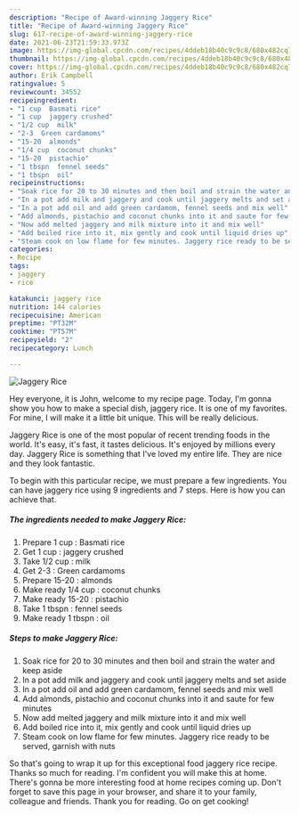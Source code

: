 ```yaml
---
description: "Recipe of Award-winning Jaggery Rice"
title: "Recipe of Award-winning Jaggery Rice"
slug: 617-recipe-of-award-winning-jaggery-rice
date: 2021-06-23T21:59:33.973Z
image: https://img-global.cpcdn.com/recipes/4ddeb18b40c9c9c8/680x482cq70/jaggery-rice-recipe-main-photo.jpg
thumbnail: https://img-global.cpcdn.com/recipes/4ddeb18b40c9c9c8/680x482cq70/jaggery-rice-recipe-main-photo.jpg
cover: https://img-global.cpcdn.com/recipes/4ddeb18b40c9c9c8/680x482cq70/jaggery-rice-recipe-main-photo.jpg
author: Erik Campbell
ratingvalue: 5
reviewcount: 34552
recipeingredient:
- "1 cup  Basmati rice"
- "1 cup  jaggery crushed"
- "1/2 cup  milk"
- "2-3  Green cardamoms"
- "15-20  almonds"
- "1/4 cup  coconut chunks"
- "15-20  pistachio"
- "1 tbspn  fennel seeds"
- "1 tbspn  oil"
recipeinstructions:
- "Soak rice for 20 to 30 minutes and then boil and strain the water and keep aside"
- "In a pot add milk and jaggery and cook until jaggery melts and set aside"
- "In a pot add oil and add green cardamom, fennel seeds and mix well"
- "Add almonds, pistachio and coconut chunks into it and saute for few minutes"
- "Now add melted jaggery and milk mixture into it and mix well"
- "Add boiled rice into it, mix gently and cook until liquid dries up"
- "Steam cook on low flame for few minutes. Jaggery rice ready to be served, garnish with nuts"
categories:
- Recipe
tags:
- jaggery
- rice

katakunci: jaggery rice 
nutrition: 144 calories
recipecuisine: American
preptime: "PT32M"
cooktime: "PT57M"
recipeyield: "2"
recipecategory: Lunch

---
```



![Jaggery Rice](https://img-global.cpcdn.com/recipes/4ddeb18b40c9c9c8/680x482cq70/jaggery-rice-recipe-main-photo.jpg)

Hey everyone, it is John, welcome to my recipe page. Today, I'm gonna show you how to make a special dish, jaggery rice. It is one of my favorites. For mine, I will make it a little bit unique. This will be really delicious.

Jaggery Rice is one of the most popular of recent trending foods in the world. It's easy, it's fast, it tastes delicious. It's enjoyed by millions every day. Jaggery Rice is something that I've loved my entire life. They are nice and they look fantastic.




To begin with this particular recipe, we must prepare a few ingredients. You can have jaggery rice using 9 ingredients and 7 steps. Here is how you can achieve that.

<!--inarticleads1-->

##### The ingredients needed to make Jaggery Rice:

1. Prepare 1 cup : Basmati rice
1. Get 1 cup : jaggery crushed
1. Take 1/2 cup : milk
1. Get 2-3 : Green cardamoms
1. Prepare 15-20 : almonds
1. Make ready 1/4 cup : coconut chunks
1. Make ready 15-20 : pistachio
1. Take 1 tbspn : fennel seeds
1. Make ready 1 tbspn : oil




<!--inarticleads2-->

##### Steps to make Jaggery Rice:

1. Soak rice for 20 to 30 minutes and then boil and strain the water and keep aside
1. In a pot add milk and jaggery and cook until jaggery melts and set aside
1. In a pot add oil and add green cardamom, fennel seeds and mix well
1. Add almonds, pistachio and coconut chunks into it and saute for few minutes
1. Now add melted jaggery and milk mixture into it and mix well
1. Add boiled rice into it, mix gently and cook until liquid dries up
1. Steam cook on low flame for few minutes. Jaggery rice ready to be served, garnish with nuts




So that's going to wrap it up for this exceptional food jaggery rice recipe. Thanks so much for reading. I'm confident you will make this at home. There's gonna be more interesting food at home recipes coming up. Don't forget to save this page in your browser, and share it to your family, colleague and friends. Thank you for reading. Go on get cooking!
